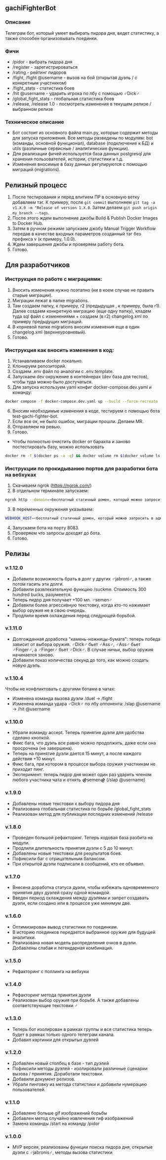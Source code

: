 ## gachiFighterBot

### Описание
Телеграм бот, который умеет выбирать пидора дня, ведет статистику, а также способен организовывать поединки. 

### Фичи
- /pidor - выбрать пидора дня
- /register - зарегистрироваться
- /rating - рейтинг пидоров
- /fight, /fight @username - вызов на бой (открытая дуэль / с конкретным участником)
- /fight_stats - статистика боев
- /hit @username - ударить игрока по лбу с помощью ♂Dick♂
- /global_fight_stats - глобальная статистика боев
- /release, /release 1.0 - посмотреть изменения в текущем релизе / выбранном релизе

### Техническое описание
- Бот состоит из основного файла main.py, которые содержит методы для запуска приложения. Все методы разведены по модулям: bot (команды, основной функционал), database (подключение к БД) и utils (различные сервисные / аналитические функции).
- Для реализации фичей используется база данных postgresql для хранения пользователей, истории, статистики и т.д. 
- Изменения вносимые в базу данных регулируются с помощью миграций (migrations).

## Релизный процесс
1) После тестирования и перед влитием ПР в основную ветку добавляем тэг. К примеру, после ```git commit``` выполняем ```git tag -a v1.X.0 -m "Release of version 1.X.0```. Затем делаем ```git push origin my_branch --tags```.
2) После этого ждем выполнение джобы Build & Publish Docker Images to Docker Hub.
3) Затем в ручном режиме запускаем джобу Manual Trigger Workflow передав в качестве входных параметров созданный тэг без префикса v (к примеру, 1.0.0).
4) Ждем завершения джобы и проверяем работу бота.
5) Готово.

## Для разработчиков
### Инструкция по работе с миграциями:
1) Вносить изменения нужно поэтапно (ни в коем случае не править старые миграции).
2) Миграции лежат в папке migrations.
3) Там создаем папку, к примеру, r2 (предыдущая , к примеру, была r1). Далее создаем конкретную миграцию (еще одну папку), кладем туда sql файл с изменениями + создаем (в r2) changelog.xml по примеру предыдущих миграций.
4) В корневой папке migrations вносим изменения еще в один changelog.xml (верхнеуровневый).
5) Готово. 

### Инструкция как вносить изменения в код:
1) Устанавливаем docker локально.
2) Клонируем репозиторий.
3) Создаем .env файл по аналогии с .env.template.
4) Запускаем dev окружение в контейнерах (dev база для тестов), чтобы туда можно было достучаться.
5) Для запуска используем yaml конфиг docker-compose.dev.yaml и команду:
```sh
docker compose -f docker-compose.dev.yaml up --build --force-recreate
```
6) Вносим необходимые изменения в коде, тестируем с помощью бота test-gachi-fighter-bot.
7) Если все ок, не было ошибок, миграции прошли. Делаем MR.
8) Отправляем на ревью.
9) Готово.
- Чтобы полностью очистить docker от барахла и заново постестировать базу, можно использовать
```sh
docker rm -f $(docker ps -a -q) && docker volume rm $(docker volume ls -q) && docker rmi -f $(docker images -q) && docker builder prune -a
```

### Инструкции по прокидыванию портов для разработки бота на вебхуках
1) Скачиваем ngrok (https://ngrok.com/)
2) В отдельном терминале запускаем:
```sh
ngrok http --domain=<бесплатный статичный домен, который можно запросить в админке ngrok> 8083
```
3) В переменных окружения указываем:
```sh
WEBHOOK_HOST=<бесплатный статичный домен, который можно запросить в админке ngrok>
```
4) Запускаем бота на порту 8083.
5) Проверяем что запросы доходят до бота.
6) Готово.

## Релизы
### v.1.12.0
- Добавили возможность брать в долг у других ♂jabroni♂, а также потом гасить эти долги.
- Добавили развлекательную функцию /suckme. Стоимость 300 hundred bucks, разумеется.
- Теперь пидор дня получает +100 мл. ♂semen♂
- Добавили более агрессивную текстовку, когда кто-то нажимает выбор оружия не в свою очередь.
- Продлили время охлаждения перед следующей борьбой.

### v.1.11.0
- Долгожданная доработка "камень-ножницы-бумага": теперь победа зависит от выбора оружия. ♂Dick♂ бьет ♂Ass♂, ♂Ass♂ бьет ♂Finger♂, а ♂Finger♂ бьет ♂Dick♂. В случае ничьи, выбор оружия начинается заново. 
- Добавили показ количества секунд до того, как можно создать новую дуэль.

### v.1.10.4
Чтобы не конфликтовать с другими ботами в чатах:
- Изменена команда вызова дуэли /duel → /fight
- Изменена команда удара ♂Dick♂ по лбу оппонента: /slap @username → /hit @username

### v.1.10.0
- Убрали команду accept. Теперь принятие дуэли для удобства сделано кнопкой.
- Фикс бага, что дуэль все равно можно продолжить, даже если она просрочена (не завершена).
- Теперь на принятие дуэли дается 15 минут, а после каждого действия +10 минут.
- Фикс бага, при котором в процессе выбора оружия участникам не приходит пинг.
- Эксперимент: теперь пидор дня может один раз ударить членом любого участника чата и отнять ⚣semen⚣ (/slap @username)

### v.1.9.0
- Добавлены новые текстовки к выбору пидора дня
- Реализована глобальная статистика по борьбе /global_fight_stats
- Реализован метод для публикации последних изменений /release

### v.1.8.0
- Проведен большой рефакторинг. Теперь кодовая база разбита на модули.
- Продлили длительность принятия дуэли с 5 до 10 минут.
- Добавлены новые текстовки для результатов боев.
- Пофиксили баг с отрицательным балансом.
- При открытой дуэли подписали в сообщений, кто ее объявил.

### v.1.7.0
- Внесена доработка статуса дуэли, чтобы избежать одновременного принятия двух дуэлей сразу одной командой.
- Введен период охлаждения между дуэлями и запрет создавать дуэли, если создано или в процессе уже минимум две.

### v.1.6.0
- Оптимизирован вывод статистики по поединкам.
- В историю поединков передается выбранное оружие для будущей аналитики.
- Реализована новая модель распределения очков в дуэли. Добавлены слабая и легендарная комбинация.

### v.1.5.0
- Рефакторинг с поллинга на вебхуки

### v.1.4.0
- Рефакторинг метода принятия дуэли
- Реализован выбор оружия при борьбе. А также добавлены соответствующие текстовки ♂

### v.1.3.0
- Теперь бот изолирован в рамках группы и вся статистика теперь будет в рамках только одного телеграм канала.
- Добавил картинки для открытых дуэлей

### v.1.2.0
- Добавлен новый столбец в базе - тип дуэлей
- Пофиксили методы дуэлей - изолировали различные сценарии вызова / принятия. Доработали текстовки.
- Добавили документ релизов. 
- Убрали пинговку из метода статистики и добавили нумерацию пользователей.

### v.1.1.0
- Добавлено больше gif изображений борьбы
- Добавлен метод случайно извлечения гиф изображений
- Замена команды /start на команду /pidor

### v.1.0.0
- MVP версия, реализованы функции поиска пидора дня, открытые дуэли с ♂jabronis♂, методы вызова статистики
